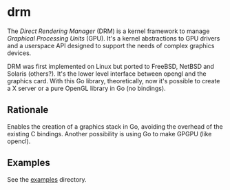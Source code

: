 # drm

The _Direct Rendering Manager_ (DRM) is a kernel framework to manage _Graphical Processing Units_ (GPU).
It's a kernel abstractions to GPU drivers and a userspace API
designed to support the needs of complex graphics devices.

DRM was first implemented on Linux but ported to FreeBSD, NetBSD and Solaris (others?). It's the lower level interface between opengl and the graphics card. With this Go library, theoretically, now it's possible to create a X server or a pure OpenGL library in Go (no bindings).

## Rationale

Enables the creation of a graphics stack in Go, avoiding the overhead of the existing C bindings.
Another possibility is using Go to make GPGPU (like opencl).

## Examples

See the [examples](https://github.com/NeowayLabs/drm/tree/master/_examples) directory.
